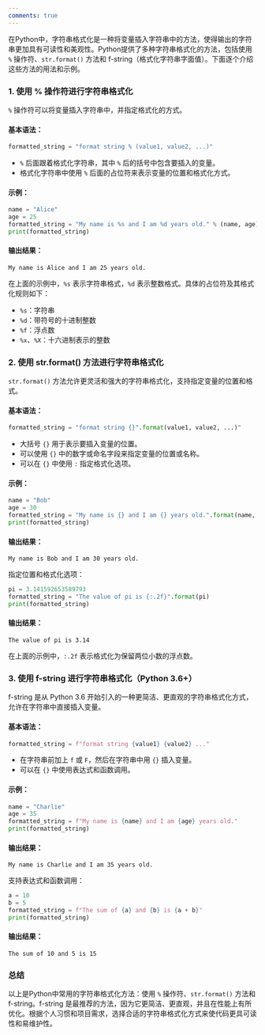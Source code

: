 ```yaml
---
comments: true
---
```


在Python中，字符串格式化是一种将变量插入字符串中的方法，使得输出的字符串更加具有可读性和美观性。Python提供了多种字符串格式化的方法，包括使用 `%` 操作符、`str.format()` 方法和 f-string（格式化字符串字面值）。下面逐个介绍这些方法的用法和示例。

### 1. 使用 % 操作符进行字符串格式化

`%` 操作符可以将变量插入字符串中，并指定格式化的方式。

#### 基本语法：

```python
formatted_string = "format string % (value1, value2, ...)"
```

- `%` 后面跟着格式化字符串，其中 `%` 后的括号中包含要插入的变量。
- 格式化字符串中使用 `%` 后面的占位符来表示变量的位置和格式化方式。

#### 示例：

```python
name = "Alice"
age = 25
formatted_string = "My name is %s and I am %d years old." % (name, age)
print(formatted_string)
```

#### 输出结果：

```
My name is Alice and I am 25 years old.
```

在上面的示例中，`%s` 表示字符串格式，`%d` 表示整数格式。具体的占位符及其格式化规则如下：

- `%s`：字符串
- `%d`：带符号的十进制整数
- `%f`：浮点数
- `%x`、`%X`：十六进制表示的整数

### 2. 使用 str.format() 方法进行字符串格式化

`str.format()` 方法允许更灵活和强大的字符串格式化，支持指定变量的位置和格式。

#### 基本语法：

```python
formatted_string = "format string {}".format(value1, value2, ...)"
```

- 大括号 `{}` 用于表示要插入变量的位置。
- 可以使用 `{}` 中的数字或命名字段来指定变量的位置或名称。
- 可以在 `{}` 中使用 `:` 指定格式化选项。

#### 示例：

```python
name = "Bob"
age = 30
formatted_string = "My name is {} and I am {} years old.".format(name, age)
print(formatted_string)
```

#### 输出结果：

```
My name is Bob and I am 30 years old.
```

指定位置和格式化选项：

```python
pi = 3.141592653589793
formatted_string = "The value of pi is {:.2f}".format(pi)
print(formatted_string)
```

#### 输出结果：

```
The value of pi is 3.14
```

在上面的示例中，`:.2f` 表示格式化为保留两位小数的浮点数。

### 3. 使用 f-string 进行字符串格式化（Python 3.6+）

f-string 是从 Python 3.6 开始引入的一种更简洁、更直观的字符串格式化方式，允许在字符串中直接插入变量。

#### 基本语法：

```python
formatted_string = f"format string {value1} {value2} ..."
```

- 在字符串前加上 `f` 或 `F`，然后在字符串中用 `{}` 插入变量。
- 可以在 `{}` 中使用表达式和函数调用。

#### 示例：

```python
name = "Charlie"
age = 35
formatted_string = f"My name is {name} and I am {age} years old."
print(formatted_string)
```

#### 输出结果：

```
My name is Charlie and I am 35 years old.
```

支持表达式和函数调用：

```python
a = 10
b = 5
formatted_string = f"The sum of {a} and {b} is {a + b}"
print(formatted_string)
```

#### 输出结果：

```
The sum of 10 and 5 is 15
```

### 总结

以上是Python中常用的字符串格式化方法：使用 `%` 操作符、`str.format()` 方法和 f-string。f-string 是最推荐的方法，因为它更简洁、更直观，并且在性能上有所优化。根据个人习惯和项目需求，选择合适的字符串格式化方式来使代码更具可读性和易维护性。